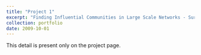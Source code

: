 ```yaml
---
title: "Project 1"
excerpt: "Finding Influential Communities in Large Scale Networks - Survey<br/><img src='/images/500x300.png'>"
collection: portfolio
date: 2009-10-01
---
```


This detail is present only on the project page.
